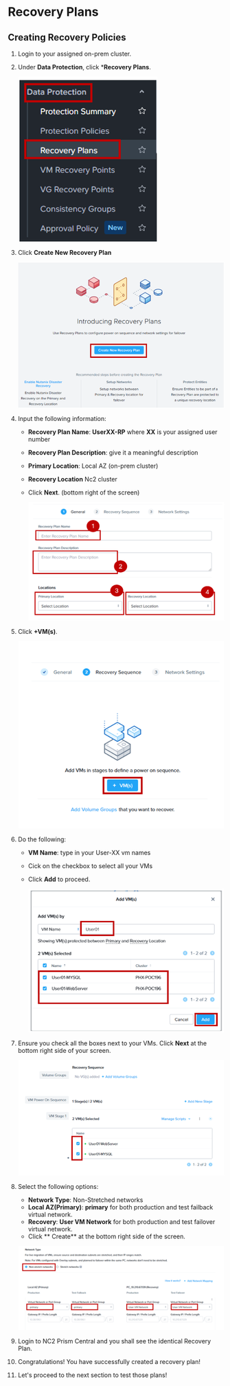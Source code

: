# Recovery Plans

## Creating Recovery Policies

1. Login to your assigned on-prem cluster.

2. Under **Data Protection**, click ***Recovery Plans**.

    ![](./img/rp2.png)

3. Click **Create New Recovery Plan**

    ![](./img/rp3.png)

4. Input the following information:

    - **Recovery Plan Name**: **UserXX-RP** where **XX** is your assigned user number
    - **Recovery Plan Description**: give it a meaningful description
    - **Primary Location**: Local AZ (on-prem cluster)
    - **Recovery Location** Nc2 cluster
    - Click **Next**. (bottom right of the screen)

       ![](./img/rp4.png)

5. Click **+VM(s)**.

    ![](./img/rp5.png)

6. Do the following:
    - **VM Name**: type in your User-XX vm names
    - Cick on the checkbox to select all your VMs
    - Click **Add** to proceed.

       ![](./img/rp6.png)

7. Ensure you check all the boxes next to your VMs. 
   Click **Next** at the bottom right side of your screen.

    ![](./img/rp7.png)

8. Select the following options:
    - **Network Type**: Non-Stretched networks
    - **Local AZ(Primary)**: **primary** for both production and test failback virtual network.
    - **Recovery**: **User VM Network** for both production and test failover virtual network.
    - Click ** Create** at the bottom right side of the screen.

    ![](./img/rp8.png)

9. Login to NC2 Prism Central and you shall see the identical Recovery Plan. 

10. Congratulations! You have successfully created a recovery plan!

11. Let's proceed to the next section to test those plans!


   

   